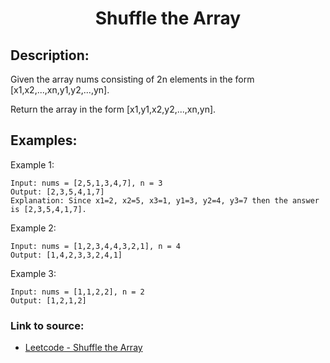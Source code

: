 <h1 align="center">Shuffle the Array</h1>

## Description:
Given the array nums consisting of 2n elements in the form [x1,x2,...,xn,y1,y2,...,yn].

Return the array in the form [x1,y1,x2,y2,...,xn,yn].

## Examples:

Example 1:

```
Input: nums = [2,5,1,3,4,7], n = 3
Output: [2,3,5,4,1,7] 
Explanation: Since x1=2, x2=5, x3=1, y1=3, y2=4, y3=7 then the answer is [2,3,5,4,1,7].
```

Example 2:

```
Input: nums = [1,2,3,4,4,3,2,1], n = 4
Output: [1,4,2,3,3,2,4,1]
```

Example 3:

```
Input: nums = [1,1,2,2], n = 2
Output: [1,2,1,2]
```


### Link to source: 
- <a href="https://leetcode.com/problems/shuffle-the-array/">Leetcode - Shuffle the Array</a>

